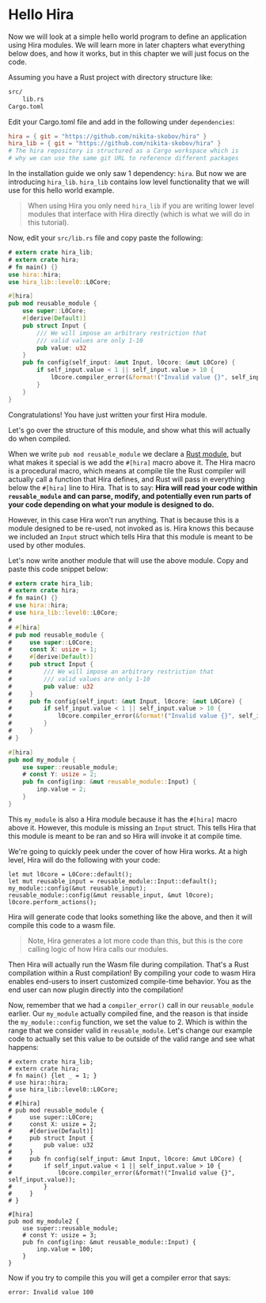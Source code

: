# Hello Hira

Now we will look at a simple hello world program to define an application using Hira modules. We will learn more in later chapters what everything below does, and how it works, but in this chapter we will just focus on the code.

Assuming you have a Rust project with directory structure like:

```sh
src/
    lib.rs
Cargo.toml
```

Edit your Cargo.toml file and add in the following under `dependencies`:

```toml
hira = { git = "https://github.com/nikita-skobov/hira" }
hira_lib = { git = "https://github.com/nikita-skobov/hira" }
# The hira repository is structured as a Cargo workspace which is
# why we can use the same git URL to reference different packages
```

In the installation guide we only saw 1 dependency: `hira`. But now we are introducing `hira_lib`. `hira_lib` contains low level functionality that we will use for this hello world example.

> When using Hira you only need `hira_lib` if you are writing lower level modules that interface with Hira directly (which is what we will do in this tutorial).

Now, edit your `src/lib.rs` file and copy paste the following:

<!-- To test this properly, need to invoke with: mdbook test -L ../target/debug/deps -->
<!-- And you need to ensure target/debug/deps does not contain duplicate versions of a pacakge... -->

```rust
# extern crate hira_lib;
# extern crate hira;
# fn main() {}
use hira::hira;
use hira_lib::level0::L0Core;

#[hira]
pub mod reusable_module {
    use super::L0Core;
    #[derive(Default)]
    pub struct Input {
        /// We will impose an arbitrary restriction that
        /// valid values are only 1-10
        pub value: u32
    }
    pub fn config(self_input: &mut Input, l0core: &mut L0Core) {
        if self_input.value < 1 || self_input.value > 10 {
            l0core.compiler_error(&format!("Invalid value {}", self_input.value));
        }
    }
}
```

Congratulations! You have just written your first Hira module.

Let's go over the structure of this module, and show what this will actually do when compiled.

<!-- First we have our imports: `hira` and `hira_lib::level0::L0Core`. Hira is simply the crate that contains the macro, however `hira_lib` contains a lot of core functionality. In our case we are using `L0Core` which is a low-level capability. You can [learn more about capabilities](../concepts/capabilities.md) in a later chapter, but for now all you need to know is that `L0Core` is a struct that Hira provides, and it has some core low-level functionalities. -->

When we write `pub mod reusable_module` we declare a [Rust module](https://doc.rust-lang.org/stable/rust-by-example/mod/visibility.html), but what makes it special is we add the `#[hira]` macro above it. The Hira macro is a procedural macro, which means at compile tile the Rust compiler will actually call a function that Hira defines, and Rust will pass in everything below the `#[hira]` line to Hira. That is to say: **Hira will read your code within `reusable_module` and can parse, modify, and potentially even run parts of your code depending on what your module is designed to do.**

<!-- In this case, Hira won't compile/invoke our code during compile time. The reason is that we have included an `Input` struct. This tells Hira that this is a level 2 module. You can [learn more about module types here](../concepts/module_types.md), but for now all you need to know is that providing an `Input` struct tells Hira that this code shouldn't be executed during compile time. Instead, this tells Hira that this module is actually designed to be referenced later. Think of this as a component that can be re-used in your application many times, or even published for other users to include it as a component in their application. -->

However, in this case Hira won't run anything. That is because this is a module designed to be re-used, not invoked as is. Hira knows this because we included an `Input` struct which tells Hira that this module is meant to be used by other modules.

Let's now write another module that will use the above module. Copy and paste this code snippet below:

```rust
# extern crate hira_lib;
# extern crate hira;
# fn main() {}
# use hira::hira;
# use hira_lib::level0::L0Core;
# 
# #[hira]
# pub mod reusable_module {
#     use super::L0Core;
#     const X: usize = 1;
#     #[derive(Default)]
#     pub struct Input {
#         /// We will impose an arbitrary restriction that
#         /// valid values are only 1-10
#         pub value: u32
#     }
#     pub fn config(self_input: &mut Input, l0core: &mut L0Core) {
#         if self_input.value < 1 || self_input.value > 10 {
#             l0core.compiler_error(&format!("Invalid value {}", self_input.value));
#         }
#     }
# }

#[hira]
pub mod my_module {
    use super::reusable_module;
    # const Y: usize = 2;
    pub fn config(inp: &mut reusable_module::Input) {
        inp.value = 2;
    }
}
```

This `my_module` is also a Hira module because it has the `#[hira]` macro above it. However, this module is missing an `Input` struct. This tells Hira that this module is meant to be ran and so Hira will invoke it at compile time.

We're going to quickly peek under the cover of how Hira works. At a high level, Hira will do the following with your code:

```rust,ignore
let mut l0core = L0Core::default();
let mut reusable_input = reusable_module::Input::default();
my_module::config(&mut reusable_input);
reusable_module::config(&mut reusable_input, &mut l0core);
l0core.perform_actions();
```

Hira will generate code that looks something like the above, and then it will compile this code to a wasm file.

> Note, Hira generates a lot more code than this, but this is the core calling logic of how Hira calls our modules.

Then Hira will actually run the Wasm file during compilation. That's a Rust compilation within a Rust compilation! By compiling your code to wasm Hira enables end-users to insert customized compile-time behavior. You as the end user can now plugin directly into the compilation!

Now, remember that we had a `compiler_error()` call in our `reusable_module` earlier. Our `my_module` actually compiled fine, and the reason is that inside the `my_module::config` function, we set the value to 2. Which is within the range that we consider valid in `reusable_module`. Let's change our example code to actually set this value to be outside of the valid range and see what happens:

```rust,compile_fail
# extern crate hira_lib;
# extern crate hira;
# fn main() {let _ = 1; }
# use hira::hira;
# use hira_lib::level0::L0Core;
# 
# #[hira]
# pub mod reusable_module {
#     use super::L0Core;
#     const X: usize = 2;
#     #[derive(Default)]
#     pub struct Input {
#         pub value: u32
#     }
#     pub fn config(self_input: &mut Input, l0core: &mut L0Core) {
#         if self_input.value < 1 || self_input.value > 10 {
#             l0core.compiler_error(&format!("Invalid value {}", self_input.value));
#         }
#     }
# }

#[hira]
pub mod my_module2 {
    use super::reusable_module;
    # const Y: usize = 3;
    pub fn config(inp: &mut reusable_module::Input) {
        inp.value = 100;
    }
}
```

Now if you try to compile this you will get a compiler error that says:

```txt
error: Invalid value 100
```
